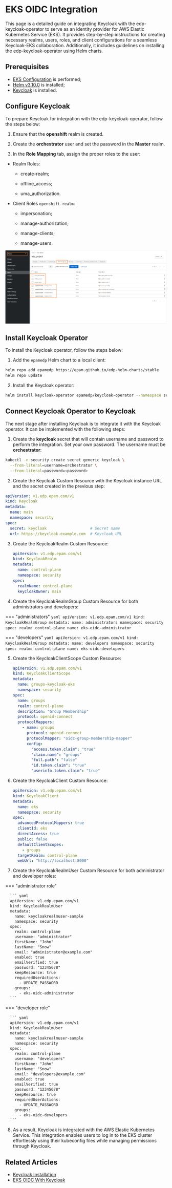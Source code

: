 # EKS OIDC Integration

This page is a detailed guide on integrating Keycloak with the edp-keycloak-operator to serve as an identity provider for AWS Elastic Kubernetes Service (EKS). It provides step-by-step instructions for creating necessary realms, users, roles, and client configurations for a seamless Keycloak-EKS collaboration. Additionally, it includes guidelines on installing the edp-keycloak-operator using Helm charts.

## Prerequisites

* [EKS Configuration](https://epam.github.io/edp-install/operator-guide/configure-keycloak-oidc-eks/?h=oidc#eks-configuration) is performed;
* [Helm v3.10.0](https://github.com/helm/helm/releases/tag/v3.10.0) is installed;
* [Keycloak](../operator-guide/advanced-installation/keycloak.md) is installed.

## Configure Keycloak

To prepare Keycloak for integration with the edp-keycloak-operator, follow the steps below:

1. Ensure that the **openshift** realm is created.

2. Create the **orchestrator** user and set the password in the **Master** realm.

3. In the **Role Mapping** tab, assign the proper roles to the user:

  * Realm Roles:

    * create-realm;

    * offline_access;

    * uma_authorization.

  * Client Roles `openshift-realm`:

    * impersonation;

    * manage-authorization;

    * manage-clients;

    * manage-users.

![Role mappings](../assets/operator-guide/keycloak-roles-eks.png "Role mappings")

## Install Keycloak Operator

To install the Keycloak operator, follow the steps below:

1. Add the `epamedp` Helm chart to a local client:

  ```bash
  helm repo add epamedp https://epam.github.io/edp-helm-charts/stable
  helm repo update
  ```

2. Install the Keycloak operator:

  ```bash
  helm install keycloak-operator epamedp/keycloak-operator --namespace security --set name=keycloak-operator
  ```

## Connect Keycloak Operator to Keycloak

The next stage after installing Keycloak is to integrate it with the Keycloak operator. It can be implemented with the following steps:

1. Create the **keycloak** secret that will contain username and password to perform the integration. Set your own password. The username must be **orchestrator**:

  ```bash
  kubectl -n security create secret generic keycloak \
    --from-literal=username=orchestrator \
    --from-literal=password=<password>
  ```

2. Create the Keycloak Custom Resource with the Keycloak instance URL and the secret created in the previous step:

  ```yaml
  apiVersion: v1.edp.epam.com/v1
  kind: Keycloak
  metadata:
    name: main
    namespace: security
  spec:
    secret: keycloak                   # Secret name
    url: https://keycloak.example.com  # Keycloak URL
  ```

3. Create the KeycloakRealm Custom Resource:

    ```yaml
    apiVersion: v1.edp.epam.com/v1
    kind: KeycloakRealm
    metadata:
      name: control-plane
      namespace: security
    spec:
      realmName: control-plane
      keycloakOwner: main
    ```

4. Create the KeycloakRealmGroup Custom Resource for both administrators and developers:

  === "administrators"
      ```yaml
      apiVersion: v1.edp.epam.com/v1
      kind: KeycloakRealmGroup
      metadata:
        name: administrators
        namespace: security
      spec:
        realm: control-plane
        name: eks-oidc-administrator
      ```

  === "developers"
      ```yaml
      apiVersion: v1.edp.epam.com/v1
      kind: KeycloakRealmGroup
      metadata:
        name: developers
        namespace: security
      spec:
        realm: control-plane
        name: eks-oidc-developers
      ```

5. Create the KeycloakClientScope Custom Resource:

    ```yaml
    apiVersion: v1.edp.epam.com/v1
    kind: KeycloakClientScope
    metadata:
      name: groups-keycloak-eks
      namespace: security
    spec:
      name: groups
      realm: control-plane
      description: "Group Membership"
      protocol: openid-connect
      protocolMappers:
        - name: groups
          protocol: openid-connect
          protocolMapper: "oidc-group-membership-mapper"
          config:
            "access.token.claim": "true"
            "claim.name": "groups"
            "full.path": "false"
            "id.token.claim": "true"
            "userinfo.token.claim": "true"
    ```

6. Create the KeycloakClient Custom Resource:

    ```yaml
    apiVersion: v1.edp.epam.com/v1
    kind: KeycloakClient
    metadata:
      name: eks
      namespace: security
    spec:
      advancedProtocolMappers: true
      clientId: eks
      directAccess: true
      public: false
      defaultClientScopes:
        - groups
      targetRealm: control-plane
      webUrl: "http://localhost:8000"
    ```

7. Create the KeycloakRealmUser Custom Resource for both administrator and developer roles:

  === "administrator role"

      ``` yaml
      apiVersion: v1.edp.epam.com/v1
      kind: KeycloakRealmUser
      metadata:
        name: keycloakrealmuser-sample
        namespace: security
      spec:
        realm: control-plane
        username: "administrator"
        firstName: "John"
        lastName: "Snow"
        email: "administrator@example.com"
        enabled: true
        emailVerified: true
        password: "12345678"
        keepResource: true
        requiredUserActions:
          - UPDATE_PASSWORD
        groups:
          - eks-oidc-administrator
      ```

  === "developer role"

      ``` yaml
      apiVersion: v1.edp.epam.com/v1
      kind: KeycloakRealmUser
      metadata:
        name: keycloakrealmuser-sample
        namespace: security
      spec:
        realm: control-plane
        username: "developers"
        firstName: "John"
        lastName: "Snow"
        email: "developers@example.com"
        enabled: true
        emailVerified: true
        password: "12345678"
        keepResource: true
        requiredUserActions:
          - UPDATE_PASSWORD
        groups:
          - eks-oidc-developers
      ```

8. As a result, Keycloak is integrated with the AWS Elastic Kubernetes Service. This integration enables users to log in to the EKS cluster effortlessly using their kubeconfig files while managing permissions through Keycloak.

## Related Articles

* [Keycloak Installation](advanced-installation/keycloak.md)
* [EKS OIDC With Keycloak](configure-keycloak-oidc-eks.md)
